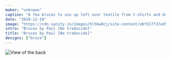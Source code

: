 ```yaml
---
maker: "unknown"
caption: "A few bruces to use up left over textile from t-shirts and dresses"
date: "2018-12-19"
image: "https://cdn.sanity.io/images/hl5bw8cj/site-content/ebfd17f37ad974a3d2814f4d03a7dbe4db3608a8-2000x1296.jpg"
intro: "Bruces by Paul [No traducido]"
title: "Bruces by Paul [No traducido]"
designs: ["bruce"]
---
```


![View of the back](https://posts.freesewing.org/uploads/bruces_by_paul_back_19f9daa0e8.jpg "View of the back")
